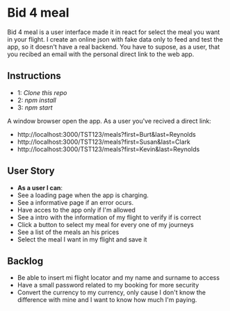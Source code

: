 # Bid 4 meal
Bid 4 meal is a user interface made it in react for select the meal you want in your flight. I create an online json with fake data only to feed and test the app, so it doesn't have a real backend. You have to supose, as a user, that you recibed an email with the personal direct link to the web app.

## Instructions
- 1:
*Clone this repo*
- 2:
*npm install*
- 3:
*npm start*

A window browser open the app. As a user you've recived a direct link:
- http://localhost:3000/TST123/meals?first=Burt&last=Reynolds
- http://localhost:3000/TST123/meals?first=Susan&last=Clark
- http://localhost:3000/TST123/meals?first=Kevin&last=Reynolds


## User Story
- **As a user I can**: 
- See a loading page when the app is charging.
- See a informative page if an error ocurs.
- Have acces to the app only if I'm allowed
- See a intro with the information of my flight to verify if is correct
- Click a button to select my meal for every one of my journeys
- See a list of the meals an his prices
- Select the meal I want in my flight and save it

## Backlog
- Be able to insert mi flight locator and my name and surname to access
- Have a small password related to my booking for more security
- Convert the currency to my currency, only cause I don't know the difference with mine and I want to know how much I'm paying.
